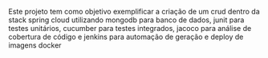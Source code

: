 Este projeto tem como objetivo exemplificar a criação de um crud dentro da stack spring cloud utilizando mongodb para banco de dados, junit para testes unitários, cucumber para testes integrados, jacoco para análise de cobertura de código e jenkins para automação de geração e deploy de imagens docker
